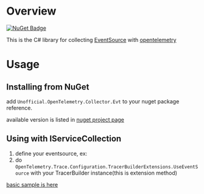 # Overview

[![NuGet Badge](https://buildstats.info/nuget/Unofficial.OpenTelemetry.Collector.EventSource?includePreReleases=true)](https://www.nuget.org/packages/Unofficial.OpenTelemetry.Collector.EventSource)

This is the C# library for collecting [EventSource](https://docs.microsoft.com/en-us/dotnet/api/system.diagnostics.tracing.eventsource) with [opentelemetry](https://opentelemetry.io)

# Usage

## Installing from NuGet

add `Unofficial.OpenTelemetry.Collector.Evt` to your nuget package reference.

available version is listed in [nuget project page](https://www.nuget.org/packages/Unofficial.OpenTelemetry.Collector.EventSource)

## Using with IServiceCollection

1. define your eventsource, ex: 
2. do `OpenTelemetry.Trace.Configuration.TracerBuilderExtensions.UseEventSource` with your TracerBuilder instance(this is extension method)

[basic sample is here](sample/BasicSample)

